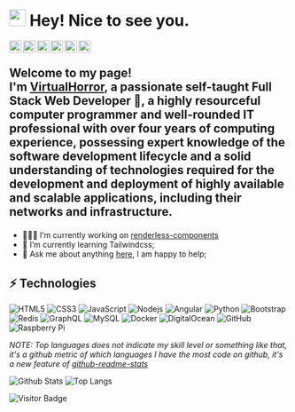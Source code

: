 <h1><img src="https://emojis.slackmojis.com/emojis/images/1531849430/4246/blob-sunglasses.gif?1531849430" width="30"/> Hey! Nice to see you.</h1>
<a href="https://discord.com/users/638766162674581537">
  <img align="left" alt="VirtualHorror's Discord Tag" width="22px" src="https://raw.githubusercontent.com/peterthehan/peterthehan/master/assets/discord.svg" />
</a>
<a href="https://twitter.com/Virtual_Horror/">
  <img align="left" alt="VirtualHorror | Twitter" width="22px" src="https://raw.githubusercontent.com/peterthehan/peterthehan/master/assets/twitter.svg" />
</a>
<a href="https://www.twitch.tv/virtual_horrorv/">
  <img align="left" alt="VirtualHorror's Twitch" width="22px" src="https://raw.githubusercontent.com/peterthehan/peterthehan/master/assets/twitch.svg" />
</a>
<a href="https://open.spotify.com/user/awj0iy1ly2sbsjfjcds77t6wa/">
  <img align="left" alt="VirtualHorror's Spotify" width="22px" src="https://raw.githubusercontent.com/peterthehan/peterthehan/master/assets/spotify.svg" />
</a>
<a href="https://www.reddit.com/user/VirtualHorror/">
  <img align="left" alt="VirtualHorror's Reddit" width="22px" src="https://raw.githubusercontent.com/peterthehan/peterthehan/master/assets/reddit.svg" />
</a>
<a href="https://github.com/VirtualHorror/">
  <img align="left" alt="VirtualHorror's Github" width="22px" src="https://raw.githubusercontent.com/peterthehan/peterthehan/master/assets/github.svg" />
</a>

<br />

## <p>Welcome to my page! </br> I'm [VirtualHorror](https://virtualhorror.github.io/), a passionate self-taught Full Stack Web Developer 🚀, a highly resourceful computer programmer and well-rounded IT professional with over four years of computing experience, possessing expert knowledge of the software development lifecycle and a solid understanding of technologies required for the development and deployment of highly available and scalable applications, including their networks and infrastructure.

- 👨🏽‍💻 I’m currently working on [renderless-components](https://github.com/timelessco/renderless-components)
- 🌱 I’m currently learning Tailwindcss; 
- 💬 Ask me about anything [here](https://github.com/VirtualHorror/VirtualHorror/discussions), I am happy to help;

## ⚡ Technologies

![HTML5](https://img.shields.io/badge/-HTML5-E34F26?style=flat-square&logo=html5&logoColor=white)
![CSS3](https://img.shields.io/badge/-CSS3-1572B6?style=flat-square&logo=css3)
![JavaScript](https://img.shields.io/badge/-JavaScript-black?style=flat-square&logo=javascript)
![Nodejs](https://img.shields.io/badge/-Nodejs-black?style=flat-square&logo=Node.js)
![Angular](https://img.shields.io/badge/Angular-DD0031?style=for-the-badge&logo=angular&logoColor=white)
![Python](https://img.shields.io/badge/-Python-black?style=flat-square&logo=Python)
![Bootstrap](https://img.shields.io/badge/-Bootstrap-563D7C?style=flat-square&logo=bootstrap)
![Redis](https://img.shields.io/badge/-Redis-black?style=flat-square&logo=Redis)
![GraphQL](https://img.shields.io/badge/-GraphQL-E10098?style=flat-square&logo=graphql)
![MySQL](https://img.shields.io/badge/-MySQL-black?style=flat-square&logo=mysql)
![Docker](https://img.shields.io/badge/-Docker-black?style=flat-square&logo=docker)
![DigitalOcean](https://img.shields.io/badge/-Digital%20Ocean-darkblue?style=flat-square&logo=digitalocean)
![GitHub](https://img.shields.io/badge/-GitHub-181717?style=flat-square&logo=github)
![Raspberry Pi](https://img.shields.io/badge/-Raspberry%20Pi-C51A4A?style=flat-square&logo=Raspberry-Pi)

*NOTE: Top languages does not indicate my skill level or something like that, it's a github metric of which languages I have the most code on github, it's a new feature of [github-readme-stats](https://github.com/anuraghazra/github-readme-stats)*

![Github Stats](https://github-readme-stats.vercel.app/api?username=VirtualHorror&count_private=true&show_icons=true&include_all_commits=true)
![Top Langs](https://github-readme-stats.vercel.app/api/top-langs/?username=VirtualHorror&hide=TeX&layout=compact)

![Visitor Badge](https://visitor-badge.laobi.icu/badge?page_id=VirtualHorror.VirtualHorror)
